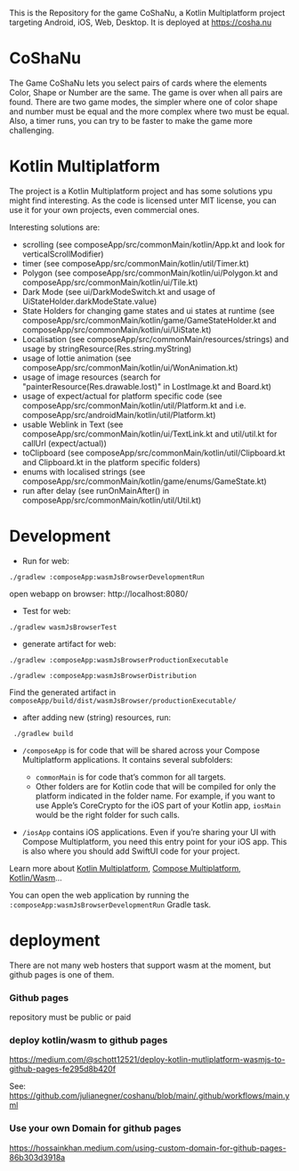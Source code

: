 This is the Repository for the game CoShaNu, a Kotlin Multiplatform project targeting Android, iOS, Web, Desktop.
It is deployed at https://cosha.nu

# CoShaNu
The Game CoShaNu lets you select pairs of cards where the elements Color, Shape or Number are the same. The game is over when all pairs are found.
There are two game modes, the simpler where one of color shape and number must be equal and the more complex where two must be equal.
Also, a timer runs, you can try to be faster to make the game more challenging.

# Kotlin Multiplatform
The project is a Kotlin Multiplatform project and has some solutions ypu might find interesting.
As the code is licensed unter MIT license, you can use it for your own projects, even commercial ones.

Interesting solutions are:
- scrolling (see composeApp/src/commonMain/kotlin/App.kt and look for verticalScrollModifier)
- timer (see composeApp/src/commonMain/kotlin/util/Timer.kt)
- Polygon (see composeApp/src/commonMain/kotlin/ui/Polygon.kt and composeApp/src/commonMain/kotlin/ui/Tile.kt)
- Dark Mode (see ui/DarkModeSwitch.kt and usage of UiStateHolder.darkModeState.value)
- State Holders for changing game states and ui states at runtime (see composeApp/src/commonMain/kotlin/game/GameStateHolder.kt and composeApp/src/commonMain/kotlin/ui/UiState.kt)
- Localisation (see composeApp/src/commonMain/resources/strings) and usage by stringResource(Res.string.myString)
- usage of lottie animation (see composeApp/src/commonMain/kotlin/ui/WonAnimation.kt)
- usage of image resources (search for "painterResource(Res.drawable.lost)" in LostImage.kt and Board.kt)
- usage of expect/actual for platform specific code (see composeApp/src/commonMain/kotlin/util/Platform.kt and i.e. composeApp/src/androidMain/kotlin/util/Platform.kt)
- usable Weblink in Text (see composeApp/src/commonMain/kotlin/ui/TextLink.kt and util/util.kt for callUrl (expect/actual))
- toClipboard (see composeApp/src/commonMain/kotlin/util/Clipboard.kt and Clipboard.kt in the platform specific folders)
- enums with localised strings (see composeApp/src/commonMain/kotlin/game/enums/GameState.kt)
- run after delay (see runOnMainAfter() in composeApp/src/commonMain/kotlin/util/Util.kt)

# Development

- Run for web:
```shell
./gradlew :composeApp:wasmJsBrowserDevelopmentRun
```

open webapp on browser:
http://localhost:8080/

- Test for web:
```shell
./gradlew wasmJsBrowserTest
```

- generate artifact for web:
```shell
./gradlew :composeApp:wasmJsBrowserProductionExecutable

./gradlew :composeApp:wasmJsBrowserDistribution
```
Find the generated artifact in `composeApp/build/dist/wasmJsBrowser/productionExecutable/`

- after adding new (string) resources, run:
```shell
 ./gradlew build
```


* `/composeApp` is for code that will be shared across your Compose Multiplatform applications.
  It contains several subfolders:
  - `commonMain` is for code that’s common for all targets.
  - Other folders are for Kotlin code that will be compiled for only the platform indicated in the folder name.
    For example, if you want to use Apple’s CoreCrypto for the iOS part of your Kotlin app,
    `iosMain` would be the right folder for such calls.

* `/iosApp` contains iOS applications. Even if you’re sharing your UI with Compose Multiplatform, 
  you need this entry point for your iOS app. This is also where you should add SwiftUI code for your project.


Learn more about [Kotlin Multiplatform](https://www.jetbrains.com/help/kotlin-multiplatform-dev/get-started.html),
[Compose Multiplatform](https://github.com/JetBrains/compose-multiplatform/#compose-multiplatform),
[Kotlin/Wasm](https://kotl.in/wasm/)…

You can open the web application by running the `:composeApp:wasmJsBrowserDevelopmentRun` Gradle task.

# deployment

There are not many web hosters that support wasm at the moment, but github pages is one of them.

### Github pages
repository must be public or paid

### deploy kotlin/wasm to github pages
https://medium.com/@schott12521/deploy-kotlin-mutliplatform-wasmjs-to-github-pages-fe295d8b420f

See: https://github.com/julianegner/coshanu/blob/main/.github/workflows/main.yml

### Use your own Domain  for github pages
https://hossainkhan.medium.com/using-custom-domain-for-github-pages-86b303d3918a
